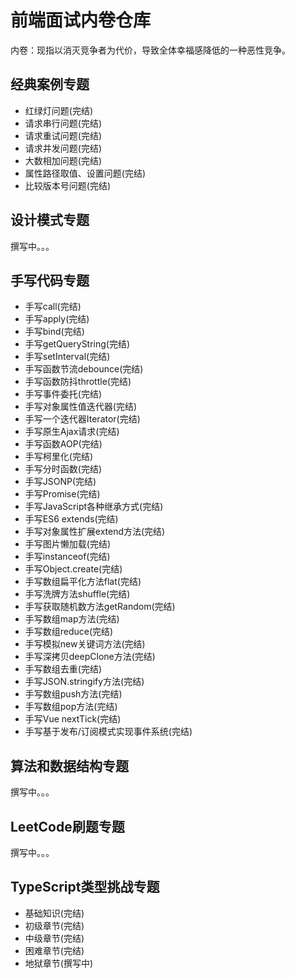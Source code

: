 # 前端面试内卷仓库

内卷：现指以消灭竞争者为代价，导致全体幸福感降低的一种恶性竞争。

## 经典案例专题
* 红绿灯问题(完结)
* 请求串行问题(完结)
* 请求重试问题(完结)
* 请求并发问题(完结)
* 大数相加问题(完结)
* 属性路径取值、设置问题(完结)
* 比较版本号问题(完结)

## 设计模式专题
撰写中。。。

## 手写代码专题
* 手写call(完结)
* 手写apply(完结)
* 手写bind(完结)
* 手写getQueryString(完结)
* 手写setInterval(完结)
* 手写函数节流debounce(完结)
* 手写函数防抖throttle(完结)
* 手写事件委托(完结)
* 手写对象属性值迭代器(完结)
* 手写一个迭代器Iterator(完结)
* 手写原生Ajax请求(完结)
* 手写函数AOP(完结)
* 手写柯里化(完结)
* 手写分时函数(完结)
* 手写JSONP(完结)
* 手写Promise(完结)
* 手写JavaScript各种继承方式(完结)
* 手写ES6 extends(完结)
* 手写对象属性扩展extend方法(完结)
* 手写图片懒加载(完结)
* 手写instanceof(完结)
* 手写Object.create(完结)
* 手写数组扁平化方法flat(完结)
* 手写洗牌方法shuffle(完结)
* 手写获取随机数方法getRandom(完结)
* 手写数组map方法(完结)
* 手写数组reduce(完结)
* 手写模拟new关键词方法(完结)
* 手写深拷贝deepClone方法(完结)
* 手写数组去重(完结)
* 手写JSON.stringify方法(完结)
* 手写数组push方法(完结)
* 手写数组pop方法(完结)
* 手写Vue nextTick(完结)
* 手写基于发布/订阅模式实现事件系统(完结)

## 算法和数据结构专题
撰写中。。。

## LeetCode刷题专题
撰写中。。。

## TypeScript类型挑战专题
* 基础知识(完结)
* 初级章节(完结)
* 中级章节(完结)
* 困难章节(完结)
* 地狱章节(撰写中)
